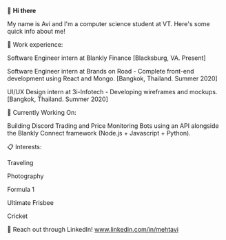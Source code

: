 👋 **Hi there**

My name is Avi and I'm a computer science student at VT. Here's some quick info about me!

🚀 Work experience:

Software Engineer intern at Blankly Finance [Blacksburg, VA. Present]

Software Engineer intern at Brands on Road - Complete front-end development using React and Mongo. [Bangkok, Thailand. Summer 2020]

UI/UX Design intern at 3i-Infotech - Developing wireframes and mockups. [Bangkok, Thailand. Summer 2020]

📍 Currently Working On:

Building Discord Trading and Price Monitoring Bots using an API alongside the Blankly Connect framework (Node.js + Javascript + Python).

📋 Interests:

Traveling

Photography

Formula 1

Ultimate Frisbee

Cricket

💬 Reach out through LinkedIn! www.linkedin.com/in/mehtavi
